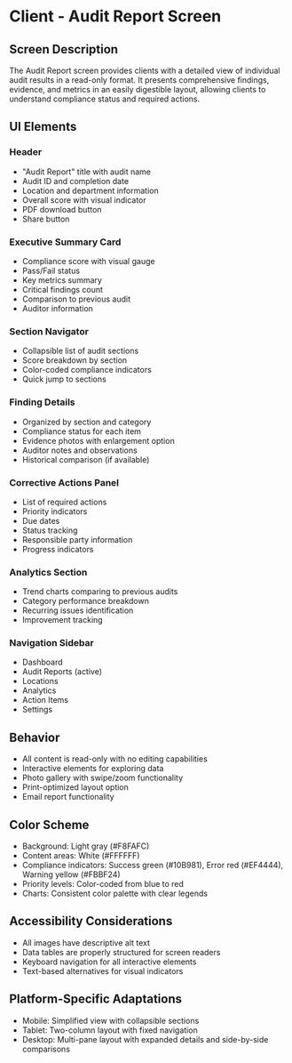 # Client - Audit Report Screen

## Screen Description
The Audit Report screen provides clients with a detailed view of individual audit results in a read-only format. It presents comprehensive findings, evidence, and metrics in an easily digestible layout, allowing clients to understand compliance status and required actions.

## UI Elements

### Header
- "Audit Report" title with audit name
- Audit ID and completion date
- Location and department information
- Overall score with visual indicator
- PDF download button
- Share button

### Executive Summary Card
- Compliance score with visual gauge
- Pass/Fail status
- Key metrics summary
- Critical findings count
- Comparison to previous audit
- Auditor information

### Section Navigator
- Collapsible list of audit sections
- Score breakdown by section
- Color-coded compliance indicators
- Quick jump to sections

### Finding Details
- Organized by section and category
- Compliance status for each item
- Evidence photos with enlargement option
- Auditor notes and observations
- Historical comparison (if available)

### Corrective Actions Panel
- List of required actions
- Priority indicators
- Due dates
- Status tracking
- Responsible party information
- Progress indicators

### Analytics Section
- Trend charts comparing to previous audits
- Category performance breakdown
- Recurring issues identification
- Improvement tracking

### Navigation Sidebar
- Dashboard
- Audit Reports (active)
- Locations
- Analytics
- Action Items
- Settings

## Behavior
- All content is read-only with no editing capabilities
- Interactive elements for exploring data
- Photo gallery with swipe/zoom functionality
- Print-optimized layout option
- Email report functionality

## Color Scheme
- Background: Light gray (#F8FAFC)
- Content areas: White (#FFFFFF)
- Compliance indicators: Success green (#10B981), Error red (#EF4444), Warning yellow (#FBBF24)
- Priority levels: Color-coded from blue to red
- Charts: Consistent color palette with clear legends

## Accessibility Considerations
- All images have descriptive alt text
- Data tables are properly structured for screen readers
- Keyboard navigation for all interactive elements
- Text-based alternatives for visual indicators

## Platform-Specific Adaptations
- Mobile: Simplified view with collapsible sections
- Tablet: Two-column layout with fixed navigation
- Desktop: Multi-pane layout with expanded details and side-by-side comparisons
